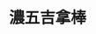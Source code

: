 ---
title: "濃五吉拿棒"
description: "濃五吉拿棒"
layout: shop
keywords:
  - 美食競賽
  - 台灣美食
  - 美食精選
datePublished: "2025-06-30"
dateModified: "2025-07-04"
city: "台南市"
district: "北區"
address: "台南市北區海安路三段533號花園夜市18排34號"
phone: ""
geo: "23.011101775738684, 120.20032064145462"
google_map: "https://maps.app.goo.gl/UwQGtrZ2g41wMSLC6"
footinder: ""
official: "https://www.instagram.com/nongwu_churros/"
award:
  - name: "夜市王"
    year: "2024"
    entries:
      - nightMarket: "花園夜市"
        food_type: "甜點"
        rank: "第五名"

---